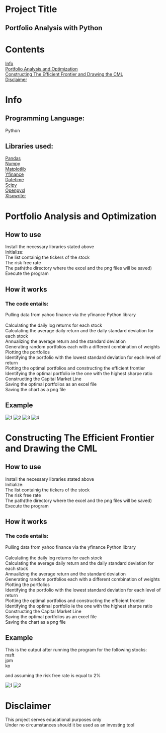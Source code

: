 # Project Title
## Portfolio Analysis with Python <br>
# Contents
[Info](#Info)<br>
[Portfolio Analysis and Optimization](#Portfolio-Analysis-and-Optimization)<br>
[Constructing The Efficient Frontier and Drawing the CML](#Constructing-the-Efficient-Frontier-and-Drawing-the-CML)<br>
[Disclaimer](#Disclaimer)
# Info
## Programming Language: 
Python <br>
## Libraries used:
[Pandas](https://pandas.pydata.org/#:~:text=pandas%20is%20a%20fast,%20powerful,%20flexible)<br>
[Numpy](https://numpy.org/)<br>
[Matplotlib](https://matplotlib.org/)<br>
[Yfinance](https://pypi.org/project/yfinance/)<br>
[Datetime](https://docs.python.org/3/library/datetime.html)<br>
[Scipy](https://scipy.org/)<br>
[Openpyxl](https://pypi.org/project/openpyxl/#:~:text=openpyxl%20is%20a%20Python%20library%20to)<br>
[Xlsxwriter](https://pypi.org/project/XlsxWriter/#:~:text=XlsxWriter%20is%20a%20Python%20module%20for)<br>
# Portfolio Analysis and Optimization
## How to use
Install the necessary libraries stated above<br>
Initialize:<br>
The list containig the tickers of the stock<br>
The risk free rate<br>
The path(the directory where the excel and the png files will be saved)<br>
Execute the program <br>

## How it works
### The code entails:
Pulling data from yahoo finance via the yfinance Python library<br>  
Calculating the daily log returns for each stock<br>
Calculating the average daily return and the daily standard deviation for each stock<br>
Annualizing the average return and the standard deviation<br>
Generating random portfolios each with a different combination of weights<br>
Plotting the portfolios<br>
Identifying the portfolio with the lowest standard deviation for each level of return<br>
Plotting the optimal portfolios and constructing the efficient frontier<br>
Identifying the optimal portfolio ie the one with the highest sharpe ratio<br>
Constructing the Capital Market Line<br> 
Saving the optimal portfolios as an excel file<br> 
Saving the chart as a png file<br> 

## Example
![1](https://github.com/user-attachments/assets/ffde93e5-3168-491f-97c6-e3ea0b115367)
![2](https://github.com/user-attachments/assets/1f9b97e0-031e-4cd7-8590-1c1f3113942f)
![3](https://github.com/user-attachments/assets/0db5e409-d0f3-4e4b-8b36-c6f70927bb96)
![4](https://github.com/user-attachments/assets/0b0d0f2f-706b-4cfc-93ed-34e08feaf5a2)

# Constructing The Efficient Frontier and Drawing the CML

## How to use
Install the necessary libraries stated above<br>
Initialize:<br>
The list containig the tickers of the stock<br>
The risk free rate<br>
The path(the directory where the excel and the png files will be saved)<br>
Execute the program <br>

## How it works
### The code entails:
Pulling data from yahoo finance via the yfinance Python library<br>  
Calculating the daily log returns for each stock<br>
Calculating the average daily return and the daily standard deviation for each stock<br>
Annualizing the average return and the standard deviation<br>
Generating random portfolios each with a different combination of weights<br>
Plotting the portfolios<br>
Identifying the portfolio with the lowest standard deviation for each level of return<br>
Plotting the optimal portfolios and constructing the efficient frontier<br>
Identifying the optimal portfolio ie the one with the highest sharpe ratio<br>
Constructing the Capital Market Line<br> 
Saving the optimal portfolios as an excel file<br> 
Saving the chart as a png file<br> 

## Example
This is the output after running the program for the following stocks:<br>
msft<br>
jpm<br>
ko<br>

and assuming the risk free rate is equal to 2%<br>

![1](https://github.com/user-attachments/assets/561ccc80-a41f-432a-aa0f-5d3f247c2a7b)
![2](https://github.com/user-attachments/assets/a9c4f19d-8058-441f-93d0-22febcbffbef)

# Disclaimer
This project serves educational purposes only<br>
Under no circumstances should it be used as an investing tool

